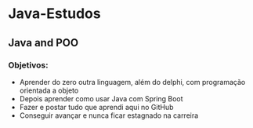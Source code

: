 # Java-Estudos

## Java and POO

### Objetivos:

* Aprender do zero outra linguagem, além do delphi, com programação orientada a objeto
* Depois aprender como usar Java com Spring Boot
* Fazer e postar tudo que aprendi aqui no GitHub
* Conseguir avançar e nunca ficar estagnado na carreira
